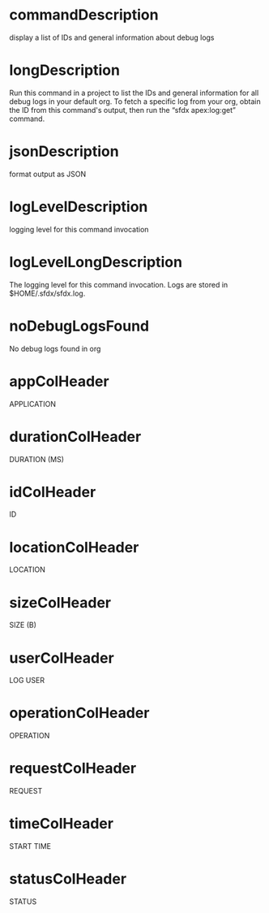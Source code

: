 # commandDescription

display a list of IDs and general information about debug logs

# longDescription

Run this command in a project to list the IDs and general information for all debug logs in your default org.
To fetch a specific log from your org, obtain the ID from this command's output, then run the “sfdx apex:log:get” command.

# jsonDescription

format output as JSON

# logLevelDescription

logging level for this command invocation

# logLevelLongDescription

The logging level for this command invocation. Logs are stored in $HOME/.sfdx/sfdx.log.

# noDebugLogsFound

No debug logs found in org

# appColHeader

APPLICATION

# durationColHeader

DURATION (MS)

# idColHeader

ID

# locationColHeader

LOCATION

# sizeColHeader

SIZE (B)

# userColHeader

LOG USER

# operationColHeader

OPERATION

# requestColHeader

REQUEST

# timeColHeader

START TIME

# statusColHeader

STATUS
